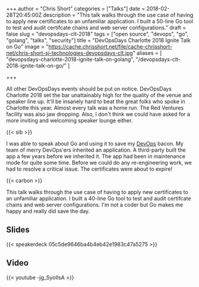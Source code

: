 +++
author = "Chris Short"
categories = ["Talks"]
date = 2018-02-28T20:45:00Z
description = "This talk walks through the use case of having to apply new certificates to an unfamiliar application. I built a 50-line Go tool to test and audit certifcate chains and web server configurations."
draft = false
slug = "devopsdays-clt-2018"
tags = ["open source", "devops", "go", "golang", "talks", "security"]
title = "DevOpsDays Charlotte 2018 Ignite Talk on Go"
image = "https://cache.chrisshort.net/file/cache-chrisshort-net/chris-short-sj-technologies-devopsdays-clt.jpg"
aliases = [
    "devopsdays-charlotte-2018-ignite-talk-on-golang",
    "/devopsdays-clt-2018-ignite-talk-on-go/"
]

+++

All other DevOpsDays events should be put on notice. DevOpsDays Charlotte 2018 set the bar unattainably high for the quality of the venue and speaker line up. It'll be insanely hard to beat the great folks who spoke in Charlotte this year. Almost every talk was a home run. The Red Ventures facility was also jaw dropping. Also, I don't think we could have asked for a more inviting and welcoming speaker lounge either.

{{< sib >}}

I was able to speak about Go and using it to save my [DevOps](https://devopsish.com) bacon. My team of merry DevOps'ers inherited an application. A third-party built the app a few years before we inherited it. The app had been in maintenance mode for quite some time. Before we could do any re-engineering work, we had to resolve a critical issue. The certificates were about to expire!

{{< carbon >}}

This talk walks through the use case of having to apply new certificates to an unfamiliar application. I built a 40-line Go tool to test and audit certifcate chains and web server configurations. I'm not a coder but Go makes me happy and really did save the day.

## Slides

{{< speakerdeck 05c5de9646ba4b4eb42e1983c47a5275 >}}

## Video

{{< youtube -jg_SyoIIsA >}}
